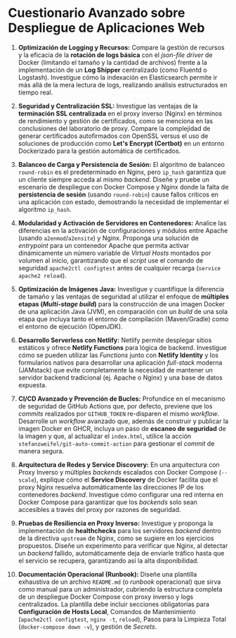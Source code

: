 # Cuestionario Avanzado sobre Despliegue de Aplicaciones Web


1.  **Optimización de Logging y Recursos:** Compare la gestión de recursos y la eficacia de la **rotación de logs básica** con el *json-file driver* de Docker (limitando el tamaño y la cantidad de archivos) frente a la implementación de un **Log Shipper** centralizado (como Fluentd o Logstash). Investigue cómo la indexación en Elasticsearch permite ir más allá de la mera lectura de logs, realizando análisis estructurados en tiempo real.

2.  **Seguridad y Centralización SSL:** Investigue las ventajas de la **terminación SSL centralizada** en el proxy inverso (Nginx) en términos de rendimiento y gestión de certificados, como se menciona en las conclusiones del laboratorio de proxy. Compare la complejidad de generar certificados autofirmados con OpenSSL versus el uso de soluciones de producción como **Let's Encrypt (Certbot)** en un entorno Dockerizado para la gestión automática de certificados.

3.  **Balanceo de Carga y Persistencia de Sesión:** El algoritmo de balanceo `round-robin` es el predeterminado en Nginx, pero `ip_hash` garantiza que un cliente siempre acceda al mismo *backend*. Diseñe y pruebe un escenario de despliegue con Docker Compose y Nginx donde la falta de **persistencia de sesión** (usando `round-robin`) cause fallos críticos en una aplicación con estado, demostrando la necesidad de implementar el algoritmo `ip_hash`.

4.  **Modularidad y Activación de Servidores en Contenedores:** Analice las diferencias en la activación de configuraciones y módulos entre Apache (usando `a2enmod`/`a2ensite`) y Nginx. Proponga una solución de *entrypoint* para un contenedor Apache que permita activar dinámicamente un número variable de *Virtual Hosts* montados por volumen al inicio, garantizando que el *script* use el comando de seguridad `apache2ctl configtest` antes de cualquier recarga (`service apache2 reload`).

5.  **Optimización de Imágenes Java:** Investigue y cuantifique la diferencia de tamaño y las ventajas de seguridad al utilizar el enfoque de **múltiples etapas (*Multi-stage build*)** para la construcción de una imagen Docker de una aplicación Java (JVM), en comparación con un *build* de una sola etapa que incluya tanto el entorno de compilación (Maven/Gradle) como el entorno de ejecución (OpenJDK).

6.  **Desarrollo Serverless con Netlify:** Netlify permite desplegar sitios estáticos y ofrece **Netlify Functions** para lógica de backend. Investigue cómo se pueden utilizar las *Functions* junto con **Netlify Identity** y los formularios nativos para desarrollar una aplicación *full-stack* moderna (JAMstack) que evite completamente la necesidad de mantener un servidor backend tradicional (ej. Apache o Nginx) y una base de datos expuesta.

7.  **CI/CD Avanzado y Prevención de Bucles:** Profundice en el mecanismo de seguridad de GitHub Actions que, por defecto, previene que los *commits* realizados por `GITHUB_TOKEN` re-disparen el mismo *workflow*. Desarrolle un *workflow* avanzado que, además de construir y publicar la imagen Docker en GHCR, incluya un paso de **escaneo de seguridad** de la imagen y que, al actualizar el `index.html`, utilice la acción `stefanzweifel/git-auto-commit-action` para gestionar el *commit* de manera segura.

8.  **Arquitectura de Redes y Service Discovery:** En una arquitectura con Proxy Inverso y múltiples *backends* escalados con Docker Compose (`--scale`), explique cómo el **Service Discovery** de Docker facilita que el proxy Nginx resuelva automáticamente las direcciones IP de los contenedores *backend*. Investigue cómo configurar una red interna en Docker Compose para garantizar que los *backends* solo sean accesibles a través del proxy por razones de seguridad.

9.  **Pruebas de Resiliencia en Proxy Inverso:** Investigue y proponga la implementación de **healthchecks** para los servidores *backend* dentro de la directiva `upstream` de Nginx, como se sugiere en los ejercicios propuestos. Diseñe un experimento para verificar que Nginx, al detectar un *backend* fallido, automáticamente deja de enviarle tráfico hasta que el servicio se recupera, garantizando así la alta disponibilidad.

10. **Documentación Operacional (Runbook):** Diseñe una plantilla exhaustiva de un archivo `README.md` (o *runbook* operacional) que sirva como manual para un administrador, cubriendo la estructura completa de un despliegue Docker Compose con proxy inverso y logs centralizados. La plantilla debe incluir secciones obligatorias para **Configuración de Hosts Local**, Comandos de Mantenimiento (`apache2ctl configtest`, `nginx -t`, `reload`), Pasos para la Limpieza Total (`docker-compose down -v`), y gestión de *Secrets*.